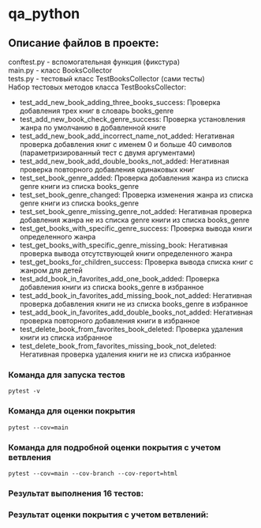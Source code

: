 # qa_python
## Описание файлов в проекте:
conftest.py - вспомогательная функция (фикстура)  
main.py - класс BooksCollector  
tests.py - тестовый класс TestBooksCollector (сами тесты)  
Набор тестовых методов класса TestBooksCollector:  
* test_add_new_book_adding_three_books_success: Проверка добавления трех книг в словарь books_genre  
* test_add_new_book_check_genre_success: Проверка установления жанра по умолчанию в добавленной книге  
* test_add_new_book_add_incorrect_name_not_added: Негативная проверка добавления книг с именем 0 и больше 40 символов (параметризированный тест с двумя аргументами)  
* test_add_new_book_add_double_books_not_added: Негативная проверка повторного добавления одинаковых книг  
* test_set_book_genre_added: Проверка добавления жанра из списка genre книги из списка books_genre  
* test_set_book_genre_changed: Проверка изменения жанра из списка genre книги из списка books_genre  
* test_set_book_genre_missing_genre_not_added: Негативная проверка добавления жанра не из списка genre книги из списка books_genre  
* test_get_books_with_specific_genre_success: Проверка вывода книги определенного жанра  
* test_get_books_with_specific_genre_missing_book: Негативная проверка вывода отсутствующей книги определенного жанра  
* test_get_books_for_children_success: Проверка вывода списка книг с жанром для детей  
* test_add_book_in_favorites_add_one_book_added: Проверка добавления книги из списка books_genre в избранное  
* test_add_book_in_favorites_add_missing_book_not_added: Негативная проверка добавления книги не из списка books_genre в избранное  
* test_add_book_in_favorites_add_double_books_not_added: Негативная проверка повторного добавления книги в избранное  
* test_delete_book_from_favorites_book_deleted: Проверка удаления книги из списка избранное  
* test_delete_book_from_favorites_missing_book_not_deleted: Негативная проверка удаления книги не из списка избранное  
### Команда для запуска тестов
`pytest -v`

### Команда для оценки покрытия
`pytest --cov=main`

### Команда для подробной оценки покрытия с учетом ветвления
`pytest --cov=main --cov-branch --cov-report=html`

### Результат выполнения 16 тестов: 
### Результат оценки покрытия с учетом ветвлений: 
